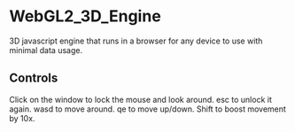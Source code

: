 # WebGL2_3D_Engine
3D javascript engine that runs in a browser for any device to use with minimal data usage.

## Controls
Click on the window to lock the mouse and look around. 
esc to unlock it again. 
wasd to move around. 
qe to move up/down. 
Shift to boost movement by 10x.
